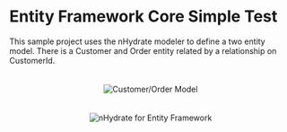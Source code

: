 # Entity Framework Core Simple Test

This sample project uses the nHydrate modeler to define a two entity model. There is a Customer and Order entity related by a relationship on CustomerId.

<p align="center" style="padding-top:20px;">
<img src="http://nhydrate.org/images/nh-customer-order.png" title="Customer/Order Model" >
</p>


<p align="center" style="padding-top:20px;">
<img src="http://nhydrate.org/images/nhydrate-medium.png" title="nHydrate for Entity Framework" >
</p>
